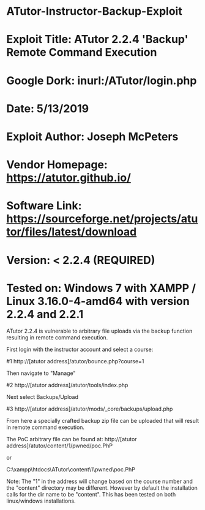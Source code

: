 # ATutor-Instructor-Backup-Exploit

# Exploit Title: ATutor 2.2.4 'Backup' Remote Command Execution 
# Google Dork: inurl:/ATutor/login.php
# Date: 5/13/2019
# Exploit Author: Joseph McPeters
# Vendor Homepage: https://atutor.github.io/
# Software Link: https://sourceforge.net/projects/atutor/files/latest/download
# Version: < 2.2.4 (REQUIRED)
# Tested on: Windows 7 with XAMPP / Linux 3.16.0-4-amd64 with version 2.2.4 and 2.2.1

ATutor 2.2.4 is vulnerable to arbitrary file uploads via the backup function resulting in remote command execution.

First login with the instructor account and select a course:

#1 http://[atutor address]/atutor/bounce.php?course=1

Then navigate to "Manage"

#2 http://[atutor address]/atutor/tools/index.php

Next select Backups/Upload

#3 http://[atutor address]/atutor/mods/_core/backups/upload.php

From here a specially crafted backup zip file can be uploaded that will result in remote command execution.

The PoC arbitrary file can be found at:
http://[atutor address]/atutor/content/1/pwned/poc.PhP

or

C:\xampp\htdocs\ATutor\content\1\pwned\poc.PhP

Note: The "1" in the address will change based on the course number and the "content" directory may be different.
However by default the installation calls for the dir name to be "content". This has been tested on both linux/windows installations.
